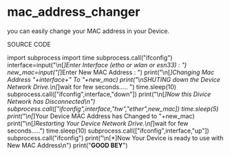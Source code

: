 # mac_address_changer
you can easily change your MAC address in your Device.

SOURCE CODE

import subprocess
import time
subprocess.call("ifconfig")
interface=input("\n[*]Enter Interface (etho or wlan or esn33) : ")
new_mac=input("[*]Enter New MAC Address : ")
print("\n[*]Changing Mac Address "+interface+" To "+new_mac)
print("\nSHUTING down the Device Network Drive.\n[*]wait for few seconds..... ")
time.sleep(10)
subprocess.call(["ifconfig",interface,"down"])
print("\n[*]Now this Divice Network has Disconnected\n")
subprocess.call(["ifconfig",interface,"hw","ether",new_mac])
time.sleep(5)
print("\n[*]Your Device MAC Address has Changed to "+new_mac)
print("\n[*]Restarting Your Device Network Drive.\n[*]wait for few seconds.....")
time.sleep(10)
subprocess.call(["ifconfig",interface,"up"])
subprocess.call("ifconfig")
print("\n[*]Now Your Device is ready to use with New MAC Address\n")
print("**********************GOOD BEY**********************")
